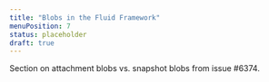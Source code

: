 ```yaml
---
title: "Blobs in the Fluid Framework"
menuPosition: 7
status: placeholder
draft: true
---
```


Section on attachment blobs vs. snapshot blobs from issue #6374.
